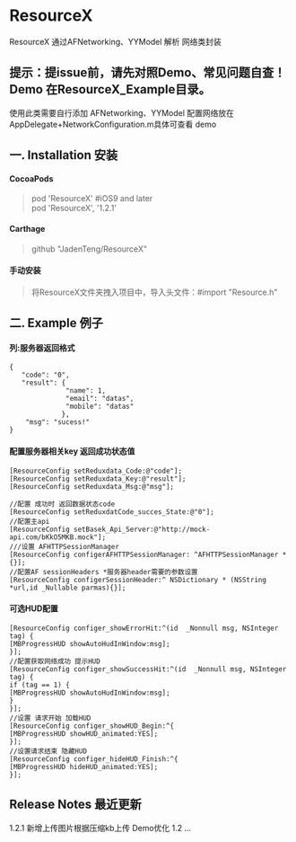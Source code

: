 # ResourceX
ResourceX 通过AFNetworking、YYModel 解析   网络类封装

## 提示：提issue前，请先对照Demo、常见问题自查！Demo 在ResourceX_Example目录。
使用此类需要自行添加 AFNetworking、YYModel
配置网络放在 AppDelegate+NetworkConfiguration.m具体可查看 demo


## 一. Installation 安装

#### CocoaPods
> pod 'ResourceX'   #iOS9 and later        
> pod 'ResourceX', '1.2.1'  

#### Carthage
> github "JadenTeng/ResourceX"

#### 手动安装
> 将ResourceX文件夹拽入项目中，导入头文件：#import "Resource.h"

## 二. Example 例子

#### 列:服务器返回格式
```
{
   "code": "0",
   "result": {
              "name": 1,
              "email": "datas",
              "mobile": "datas"
             },
    "msg": "sucess!"
}

```
#### 配置服务器相关key 返回成功状态值

```//配置服务器返回字典的key
[ResourceConfig setReduxdata_Code:@"code"];
[ResourceConfig setReduxdata_Key:@"result"];
[ResourceConfig setReduxdata_Msg:@"msg"];

//配置 成功时 返回数据状态code
[ResourceConfig setReduxdatCode_succes_State:@"0"];
//配置主api
[ResourceConfig setBasek_Api_Server:@"http://mock-api.com/bKkO5MKB.mock"];
///设置 AFHTTPSessionManager
[ResourceConfig configerAFHTTPSessionManager: ^AFHTTPSessionManager *{}];
//配置AF sessionHeaders *服务器header需要的参数设置
[ResourceConfig configerSessionHeader:^ NSDictionary * (NSString *url,id _Nullable parmas){}];
```
####  可选HUD配置
``` //配置获取网络失败 提示HUD 可自定义实现 HUD
[ResourceConfig configer_showErrorHit:^(id  _Nonnull msg, NSInteger tag) {
[MBProgressHUD showAutoHudInWindow:msg];
}];
//配置获取网络成功 提示HUD
[ResourceConfig configer_showSuccessHit:^(id  _Nonnull msg, NSInteger tag) {
if (tag == 1) {
[MBProgressHUD showAutoHudInWindow:msg];
}
}];
//设置 请求开始 加载HUD
[ResourceConfig configer_showHUD_Begin:^{
[MBProgressHUD showHUD_animated:YES];
}];
//设置请求结束 隐藏HUD
[ResourceConfig configer_hideHUD_Finish:^{
[MBProgressHUD hideHUD_animated:YES];
}];
```
##  Release Notes 最近更新     
1.2.1 新增上传图片根据压缩kb上传 Demo优化
1.2 
...
